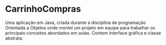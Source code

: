 # CarrinhoCompras
Uma aplicação em Java, criada durante a disciplina de programação Orientada a Objetos onde montei um projeto em equipe para trabalhar os principais conceitos abordados em aulas. Contem interface gráfica e classe abstrata.
